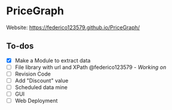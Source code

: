 # PriceGraph
Website: https://federico123579.github.io/PriceGraph/
## To-dos
- [X] Make a Module to extract data
- [ ] File library with url and XPath @federico123579 - *Working on*
- [ ] Revision Code
- [ ] Add "Discount" value
- [ ] Scheduled data mine
- [ ] GUI
- [ ] Web Deployment

